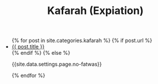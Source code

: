 ﻿---
title: Kafarah (Expiation)
layout: page
permalink: /kafarah/
---

<article class="post">
<ul class="posts">
  {% for post in site.categories.kafarah %}
    {% if post.url %}
    <li>
    <a href="{{ post.url }}">{{ post.title }}</a>
    </li>
    {% endif %}
    {% else %}
    <p>{{site.data.settings.page.no-fatwas}}</p>
  {% endfor %}
</ul>
</article>